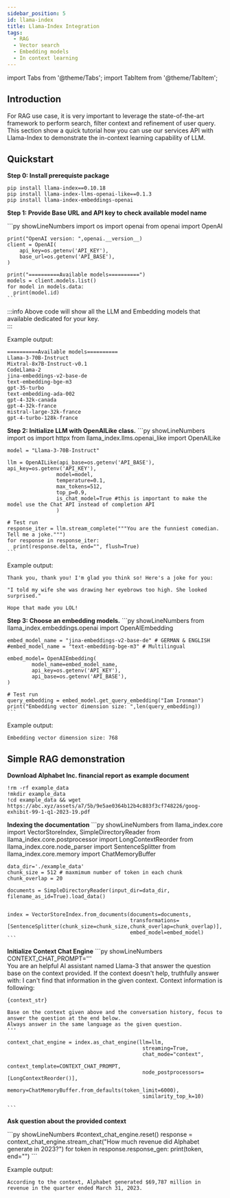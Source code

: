 ```yaml
---
sidebar_position: 5
id: llama-index
title: Llama-Index Integration
tags:
  - RAG
  - Vector search
  - Embedding models
  - In context learning
---
```

import Tabs from '@theme/Tabs';
import TabItem from '@theme/TabItem';

## Introduction
For RAG use case, it is very important to leverage the state-of-the-art framework to perform search, filter context
and refinement of user query. This section show a quick tutorial how you can use our services API with Llama-Index to demonstrate the in-context learning capability of LLM. 

## Quickstart

**Step 0: Install prerequiste package**
```
pip install llama-index==0.10.18
pip install llama-index-llms-openai-like==0.1.3
pip install llama-index-embeddings-openai
```

**Step 1: Provide Base URL and API key to check available model name**

<Tabs>
  <TabItem value="py" label="Python" default>
    ```py showLineNumbers
    import os
    import openai
    from openai import OpenAI

    print("OpenAI version: ",openai.__version__)
    client = OpenAI(
        api_key=os.getenv('API_KEY'),
        base_url=os.getenv('API_BASE'),
    )

    print("==========Available models==========")
    models = client.models.list()
    for model in models.data:
      print(model.id)
    ```
  </TabItem>
</Tabs>

:::info
Above code will show all the LLM and Embedding models that available dedicated for your key.  
:::

Example output:

```
==========Available models==========
Llama-3-70B-Instruct
Mixtral-8x7B-Instruct-v0.1
CodeLlama-2
jina-embeddings-v2-base-de
text-embedding-bge-m3
gpt-35-turbo
text-embedding-ada-002
gpt-4-32k-canada
gpt-4-32k-france
mistral-large-32k-france
gpt-4-turbo-128k-france
```

**Step 2: Initialize LLM with OpenAILike class.**
<Tabs>
  <TabItem value="py" label="Python" default>
    ```py showLineNumbers
    import os
    import httpx
    from llama_index.llms.openai_like import OpenAILike

    model = "Llama-3-70B-Instruct"

    llm = OpenAILike(api_base=os.getenv('API_BASE'), api_key=os.getenv('API_KEY'),
                    model=model,
                    temperature=0.1,
                    max_tokens=512,
                    top_p=0.9,
                    is_chat_model=True #this is important to make the model use the Chat API instead of completion API
                    )
    
    # Test run
    response_iter = llm.stream_complete("""You are the funniest comedian. Tell me a joke.""")
    for response in response_iter:
      print(response.delta, end="", flush=True)
    ```
  </TabItem>
</Tabs>

Example output:

```
Thank you, thank you! I'm glad you think so! Here's a joke for you:

"I told my wife she was drawing her eyebrows too high. She looked surprised."

Hope that made you LOL!
```

**Step 3: Choose an embedding models.**
<Tabs>
  <TabItem value="py" label="Python" default>
    ```py showLineNumbers
    from llama_index.embeddings.openai import OpenAIEmbedding

    embed_model_name = "jina-embeddings-v2-base-de" # GERMAN & ENGLISH
    #embed_model_name = "text-embedding-bge-m3" # Multilingual

    embed_model= OpenAIEmbedding(
            model_name=embed_model_name,
            api_key=os.getenv('API_KEY'),
            api_base=os.getenv('API_BASE'),
    )

    # Test run
    query_embedding = embed_model.get_query_embedding("Iam Ironman")
    print("Embedding vector dimension size: ",len(query_embedding))
    ```
  </TabItem>
</Tabs>

Example output:

```
Embedding vector dimension size: 768
```

## Simple RAG demonstration

**Download Alphabet Inc. financial report as example document**

```
!rm -rf example_data
!mkdir example_data
!cd example_data && wget https://abc.xyz/assets/a7/5b/9e5ae0364b12b4c883f3cf748226/goog-exhibit-99-1-q1-2023-19.pdf
```

**Indexing the documentation**
<Tabs>
  <TabItem value="py" label="Python" default>
    ```py showLineNumbers
    from llama_index.core import VectorStoreIndex, SimpleDirectoryReader
    from llama_index.core.postprocessor import LongContextReorder
    from llama_index.core.node_parser import SentenceSplitter
    from llama_index.core.memory import ChatMemoryBuffer

    data_dir='./example_data'
    chunk_size = 512 # maxmimum number of token in each chunk
    chunk_overlap = 20 

    documents = SimpleDirectoryReader(input_dir=data_dir, filename_as_id=True).load_data()


    index = VectorStoreIndex.from_documents(documents=documents, 
                                            transformations=[SentenceSplitter(chunk_size=chunk_size,chunk_overlap=chunk_overlap)],
                                            embed_model=embed_model)
    ```
  </TabItem>
</Tabs>

**Initialize Context Chat Engine**
<Tabs>
  <TabItem value="py" label="Python" default>
    ```py showLineNumbers
    CONTEXT_CHAT_PROMPT='''\
    You are an helpful AI assistant named Llama-3 that answer the question base on the context provided.
    If the context doesn't help, truthfully answer with: I can't find that information in the given context.
    Context information is following:

    {context_str}

    Base on the context given above and the conversation history, focus to answer the question at the end below.
    Always answer in the same language as the given question.
    '''

    context_chat_engine = index.as_chat_engine(llm=llm,
                                                streaming=True, 
                                                chat_mode="context",
                                                context_template=CONTEXT_CHAT_PROMPT,
                                                node_postprocessors=[LongContextReorder()], 
                                                memory=ChatMemoryBuffer.from_defaults(token_limit=6000), 
                                                similarity_top_k=10)

    ```
  </TabItem>
</Tabs>

**Ask question about the provided context**

<Tabs>
  <TabItem value="py" label="Python" default>
    ```py showLineNumbers
    #context_chat_engine.reset()
    response = context_chat_engine.stream_chat("How much revenue did Alphabet generate in 2023?")
    for token in response.response_gen:
        print(token, end="")
  ```
  </TabItem>
</Tabs>

Example output:

```
According to the context, Alphabet generated $69,787 million in revenue in the quarter ended March 31, 2023.
```
